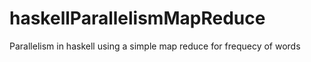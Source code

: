 haskellParallelismMapReduce
===========================

Parallelism in haskell using a simple map reduce for frequecy of words

